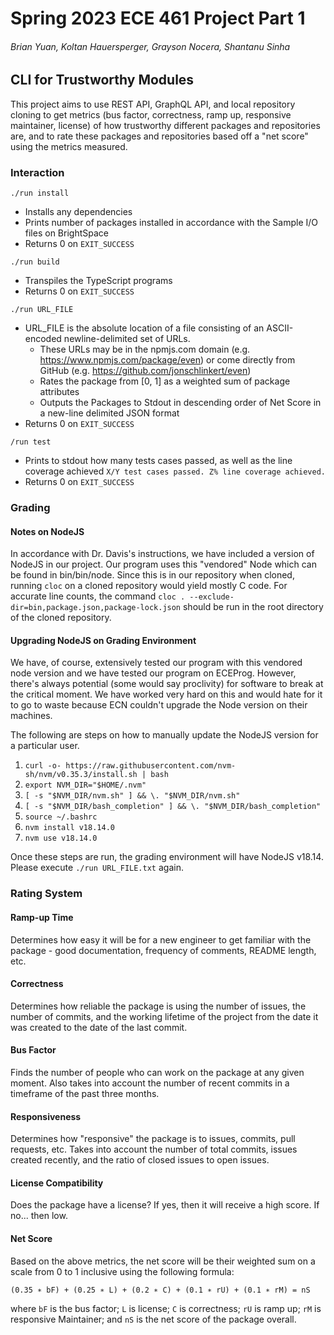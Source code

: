 # Spring 2023 ECE 461 Project Part 1
###### Brian Yuan, Koltan Hauersperger, Grayson Nocera, Shantanu Sinha
## CLI for Trustworthy Modules
This project aims to use REST API, GraphQL API, and local repository cloning to get metrics (bus factor, correctness, ramp up, responsive maintainer, license) of how trustworthy different packages and repositories are, and to rate these packages and repositories based off a "net score" using the metrics measured.

### Interaction

```./run install```
- Installs any dependencies
- Prints number of packages installed in accordance with the Sample I/O files on BrightSpace
- Returns 0 on `EXIT_SUCCESS`

```./run build ```
- Transpiles the TypeScript programs
- Returns 0 on `EXIT_SUCCESS`

```./run URL_FILE```
- URL_FILE is the absolute location of a file consisting of an ASCII-encoded newline-delimited set of URLs.
    - These URLs may be in the npmjs.com domain (e.g. https://www.npmjs.com/package/even) or come directly from GitHub (e.g. https://github.com/jonschlinkert/even)
    - Rates the package from [0, 1] as a weighted sum of package attributes
    - Outputs the Packages to Stdout in descending order of Net Score in a new-line delimited JSON format
- Returns 0 on `EXIT_SUCCESS`

```/run test```
- Prints to stdout how many tests cases passed, as well as the line coverage achieved
 `X/Y test cases passed. Z% line coverage achieved.`
- Returns 0 on `EXIT_SUCCESS`

### Grading
#### Notes on NodeJS
In accordance with Dr. Davis's instructions, we have included a version of NodeJS in our project. Our program uses this "vendored" Node which can be found in bin/bin/node. Since this is in our repository when cloned, running `cloc` on a cloned repository would yield mostly C code. For accurate line counts, the command `cloc . --exclude-dir=bin,package.json,package-lock.json` should be run in the root directory of the cloned repository.


#### Upgrading NodeJS on Grading Environment
We have, of course, extensively tested our program with this vendored node version and we have tested our program on ECEProg. However, there's always potential (some would say proclivity) for software to break at the critical moment. We have worked very hard on this and would hate for it to go to waste because ECN couldn't upgrade the Node version on their machines.

The following are steps on how to manually update the NodeJS version for a particular user.

1. `curl -o- https://raw.githubusercontent.com/nvm-sh/nvm/v0.35.3/install.sh | bash`
2. `export NVM_DIR="$HOME/.nvm"`
3. `[ -s "$NVM_DIR/nvm.sh" ] && \. "$NVM_DIR/nvm.sh"`
4. `[ -s "$NVM_DIR/bash_completion" ] && \. "$NVM_DIR/bash_completion"`
5. `source ~/.bashrc`
6. `nvm install v18.14.0`
7. `nvm use v18.14.0`

Once these steps are run, the grading environment will have NodeJS v18.14. Please execute `./run URL_FILE.txt` again.

### Rating System
#### Ramp-up Time
Determines how easy it will be for a new engineer to get familiar with the package - good documentation, frequency of comments, README length, etc.
#### Correctness
Determines how reliable the package is using the number of issues, the number of commits, and the working lifetime of the project from the date it was created to the date of the last commit.
#### Bus Factor
Finds the number of people who can work on the package at any given moment. Also takes into account the number of recent commits in a timeframe of the past three months.
#### Responsiveness
Determines how "responsive" the package is to issues, commits, pull requests, etc. Takes into account the number of total commits, issues created recently, and the ratio of closed issues to open issues.
#### License Compatibility
Does the package have a license? If yes, then it will receive a high score. If no... then low. 

#### Net Score
Based on the above metrics, the net score will be their weighted sum on a scale from 0 to 1 inclusive using the following formula:  
  
```(0.35 ∗ bF) + (0.25 ∗ L) + (0.2 ∗ C) + (0.1 ∗ rU) + (0.1 ∗ rM) = nS```  
  
where ```bF``` is the bus factor; ```L``` is license; ```C``` is correctness; ```rU``` is ramp up; ```rM``` is responsive Maintainer; and ```nS``` is the net score of the package overall.